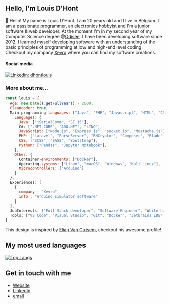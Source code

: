 <h2>Hello, I'm Louis D'Hont</h2>
<p>👋</span>&nbsp;Hello! My name is Louis D'Hont. I am 20 years old and I live in Belgium. I am a passionate programmer, an electronics hobbyist and I'm a junior software & web developer. At the moment I'm in my second year of my Computer Science degree @<a href="https://www.odisee.be/en" target="_blank">Odisee</a>. I have been developing software since 2012, I learned myself developing software with an understanding of the basic principles of programming at low and high-end level coding. Checkout my company <a href="https://www.xevro.be" target="_blank">Xevro</a> where you can find my software creations.

<h4>Social media</h4>

[![Linkedin: dhontlouis](https://img.shields.io/badge/-LouisDHont-blue?style=flat-square&logo=Linkedin&logoColor=white&link=https://www.linkedin.com/in/dhontlouis/)](https://www.linkedin.com/in/dhontlouis/)

<h3>More about me...</h3>

```javascript
const louis = {
  Age: new Date().getFullYear() - 2000,
  Cleancoder: true,
  Main-programming-languages: ["Java", "PHP", "Javascript", "HTML", "CSS"],
    Languages: {
      Java: ["jSerialComm", "SE 15"],
      C#: [".NET CORE", "ADO.NET", "LINQ"],
      JavaScript: ["Node.js", "Express.js", "socket.io", "Mustache.js"],
      PHP: ["Laravel", "ParseServer", "RNCryptor", "Composer", "Blade", "Twig"],
      CSS: ["SCSS", "SASS", "Bootstrap"],
      Python: ["Pandas", "Jupyter Notebook"],
    },
    Other: {
      Container-environments: ["Docker"],
      Operating-systems: ["Linux", "macOS", "Windows", "Kali Linux"],
      Microcontrollers: ["Arduino"]
    }
  },
  Experiences: [
    {
      company : "Xevro",
      info : "Arduino simulator software"
    }
  ],
  JobInterests: ["Full Stack developer", "Software Engineer", "White hat hacker"],
  Tools: ["VS Code", "Visual Studio", "Git", "Docker", "Jetbrains IDE", "Postman", "Netbeans"],
}
```

This design is inspired by <a href="https://github.com/ElianVanCutsem" target="_blank">Elian Van Cutsem</a>, checkout his awesome profile!

<h2>My most used languages</h2>

[![Top Langs](https://github-readme-stats.vercel.app/api/top-langs/?username=xevro&layout=compact)](https://github.com/anuraghazra/github-readme-stats)

## Get in touch with me

- [Website](<https://www.xevro.be>)
- [LinkedIn](<https://www.linkedin.com/in/dhontlouis/>)
- [email](<mailto:louis.dhont@xevro.be>)
